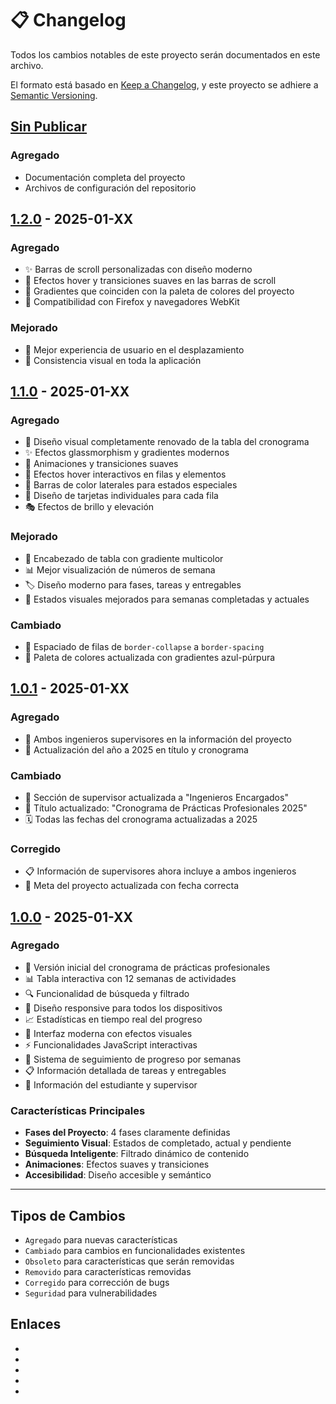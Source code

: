 # 📋 Changelog

Todos los cambios notables de este proyecto serán documentados en este archivo.

El formato está basado en [Keep a Changelog](https://keepachangelog.com/es-ES/1.0.0/),
y este proyecto se adhiere a [Semantic Versioning](https://semver.org/spec/v2.0.0.html).

## [Sin Publicar]

### Agregado
- Documentación completa del proyecto
- Archivos de configuración del repositorio

## [1.2.0] - 2025-01-XX

### Agregado
- ✨ Barras de scroll personalizadas con diseño moderno
- 🎨 Efectos hover y transiciones suaves en las barras de scroll
- 🌈 Gradientes que coinciden con la paleta de colores del proyecto
- 🔧 Compatibilidad con Firefox y navegadores WebKit

### Mejorado
- 📱 Mejor experiencia de usuario en el desplazamiento
- 🎯 Consistencia visual en toda la aplicación

## [1.1.0] - 2025-01-XX

### Agregado
- 🎨 Diseño visual completamente renovado de la tabla del cronograma
- ✨ Efectos glassmorphism y gradientes modernos
- 🌟 Animaciones y transiciones suaves
- 💫 Efectos hover interactivos en filas y elementos
- 🎯 Barras de color laterales para estados especiales
- 📱 Diseño de tarjetas individuales para cada fila
- 🎭 Efectos de brillo y elevación

### Mejorado
- 🎨 Encabezado de tabla con gradiente multicolor
- 📊 Mejor visualización de números de semana
- 🏷️ Diseño moderno para fases, tareas y entregables
- 🎪 Estados visuales mejorados para semanas completadas y actuales

### Cambiado
- 🔄 Espaciado de filas de `border-collapse` a `border-spacing`
- 🎨 Paleta de colores actualizada con gradientes azul-púrpura

## [1.0.1] - 2025-01-XX

### Agregado
- 👥 Ambos ingenieros supervisores en la información del proyecto
- 📅 Actualización del año a 2025 en título y cronograma

### Cambiado
- 👤 Sección de supervisor actualizada a "Ingenieros Encargados"
- 📝 Título actualizado: "Cronograma de Prácticas Profesionales 2025"
- 🗓️ Todas las fechas del cronograma actualizadas a 2025

### Corregido
- 📋 Información de supervisores ahora incluye a ambos ingenieros
- 🎯 Meta del proyecto actualizada con fecha correcta

## [1.0.0] - 2025-01-XX

### Agregado
- 🎉 Versión inicial del cronograma de prácticas profesionales
- 📊 Tabla interactiva con 12 semanas de actividades
- 🔍 Funcionalidad de búsqueda y filtrado
- 📱 Diseño responsive para todos los dispositivos
- 📈 Estadísticas en tiempo real del progreso
- 🎨 Interfaz moderna con efectos visuales
- ⚡ Funcionalidades JavaScript interactivas
- 🎯 Sistema de seguimiento de progreso por semanas
- 📋 Información detallada de tareas y entregables
- 👤 Información del estudiante y supervisor

### Características Principales
- **Fases del Proyecto**: 4 fases claramente definidas
- **Seguimiento Visual**: Estados de completado, actual y pendiente
- **Búsqueda Inteligente**: Filtrado dinámico de contenido
- **Animaciones**: Efectos suaves y transiciones
- **Accesibilidad**: Diseño accesible y semántico

---

## Tipos de Cambios

- `Agregado` para nuevas características
- `Cambiado` para cambios en funcionalidades existentes
- `Obsoleto` para características que serán removidas
- `Removido` para características removidas
- `Corregido` para corrección de bugs
- `Seguridad` para vulnerabilidades

## Enlaces

- [Sin Publicar]: https://github.com/Toony-007/Cronograma-Actividades-Inicial-DAE-/compare/v1.2.0...HEAD
- [1.2.0]: https://github.com/Toony-007/Cronograma-Actividades-Inicial-DAE-/compare/v1.1.0...v1.2.0
- [1.1.0]: https://github.com/Toony-007/Cronograma-Actividades-Inicial-DAE-/compare/v1.0.1...v1.1.0
- [1.0.1]: https://github.com/Toony-007/Cronograma-Actividades-Inicial-DAE-/compare/v1.0.0...v1.0.1
- [1.0.0]: https://github.com/Toony-007/Cronograma-Actividades-Inicial-DAE-/releases/tag/v1.0.0